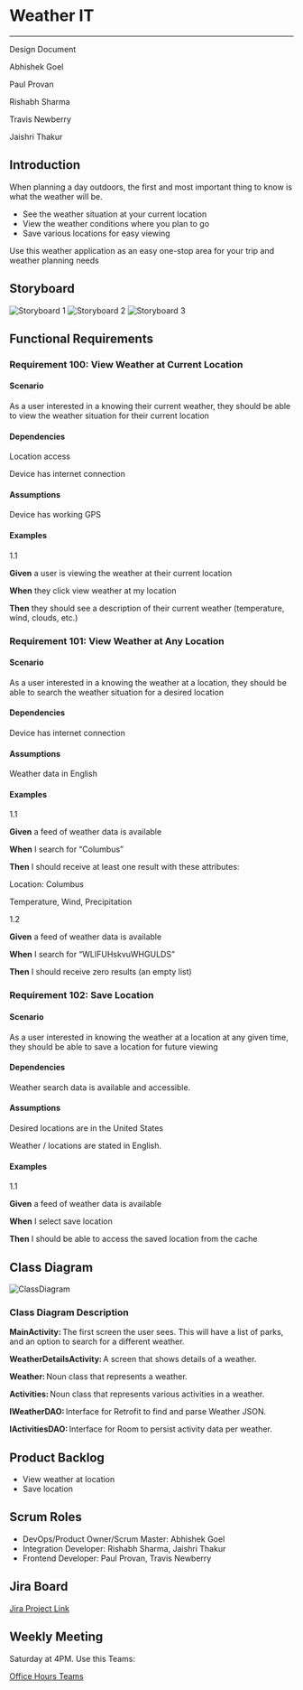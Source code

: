 # Weather IT

---

Design Document

Abhishek Goel

Paul Provan

Rishabh Sharma

Travis Newberry

Jaishri Thakur

## Introduction

When planning a day outdoors, the first and most important thing to know is what the weather will be.

- See the weather situation at your current location
- View the weather conditions where you plan to go
- Save various locations for easy viewing

Use this weather application as an easy one-stop area for your trip and weather planning needs

## Storyboard

![Storyboard 1](https://github.com/goel1987/WEATHERIT/blob/main/Screen%20Shot%202021-09-26%20at%2010.46.48%20PM.png)
![Storyboard 2](https://github.com/goel1987/WEATHERIT/blob/main/Screen%20Shot%202021-09-26%20at%2010.47.05%20PM.png)
![Storyboard 3](https://github.com/goel1987/WEATHERIT/blob/main/Screen%20Shot%202021-09-26%20at%2010.46.57%20PM.png)

## Functional Requirements

### Requirement 100: View Weather at Current Location

#### Scenario

As a user interested in a knowing their current weather, they should be able to view the weather situation for their current location

#### Dependencies

Location access

Device has internet connection

#### Assumptions

Device has working GPS

#### Examples

1.1  

**Given** a user is viewing the weather at their current location

**When**  they click view weather at my location

**Then** they should see a description of their current weather (temperature, wind, clouds, etc.)

### Requirement 101: View Weather at Any Location

#### Scenario

As a user interested in a knowing the weather at a location, they should be able to search the weather situation for a desired location

#### Dependencies

Device has internet connection

#### Assumptions

Weather data in English

#### Examples

1.1  

**Given** a feed of weather data is available  

**When**  I search for “Columbus”  

**Then** I should receive at least one result with these attributes:  

Location: Columbus

Temperature, Wind, Precipitation

1.2

**Given** a feed of weather data is available  

**When** I search for “WLIFUHskvuWHGULDS”  

**Then** I should receive zero results (an empty list)

### Requirement 102: Save Location

#### Scenario

As a user interested in knowing the weather at a location at any given time, they should be able to save a location for future viewing

#### Dependencies

Weather search data is available and accessible.  

#### Assumptions

Desired locations are in the United States 

Weather  / locations are stated in English.  

#### Examples  

1.1

**Given** a feed of weather data is available  

**When** I select save location

**Then** I should be able to access the saved location from the cache

## Class Diagram

![ClassDiagram](https://github.com/goel1987/WEATHERIT/blob/main/ClassDiagram.png)

### Class Diagram Description

**MainActivity:** The first screen the user sees. This will have a list of parks, and an option to search for a different weather. 

**WeatherDetailsActivity:** A screen that shows details of a weather. 

**Weather:** Noun class that represents a weather. 

**Activities:** Noun class that represents various activities in a weather. 

**IWeatherDAO:** Interface for Retrofit to find and parse Weather JSON. 

**IActivitiesDAO:** Interface for Room to persist activity data per weather. 

## Product Backlog

- View weather at location
- Save location

## Scrum Roles

- DevOps/Product Owner/Scrum Master: Abhishek Goel
- Integration Developer: Rishabh Sharma, Jaishri Thakur
- Frontend Developer: Paul Provan, Travis Newberry

## Jira Board

[Jira Project Link](https://weatherit.atlassian.net/jira/software/projects/WEATHER/boards/1/roadmap?shared=&atlOrigin=eyJpIjoiNDI0NDM2YjE3NDBiNDc4Mjg1N2IwMTA4ZjNmMTdkMTUiLCJwIjoiaiJ9)

## Weekly Meeting

Saturday at 4PM.  Use this Teams:

[Office Hours Teams](https://teams.microsoft.com/l/meetup-join/19%3ameeting_Y2FkNDRmNTItY2RjYi00YmJkLTk1NmUtNjIyYzA3YmM5NDVi%40thread.v2/0?context=%7b%22Tid%22%3a%22f5222e6c-5fc6-48eb-8f03-73db18203b63%22%2c%22Oid%22%3a%2231f36615-1822-4e47-80da-e5d51d4ad6d1%22%7d)
